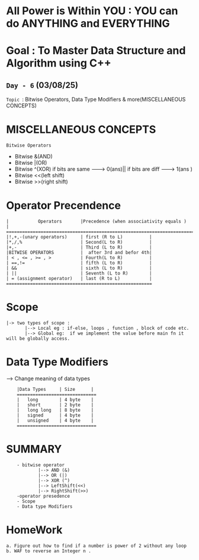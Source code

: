 # All Power is Within YOU : YOU can do ANYTHING and EVERYTHING

# Goal : To Master Data Structure and Algorithm using C++

`Day - 6` (03/08/25)
---
`Topic `:  Bitwise Operators, Data Type Modifiers & more(MISCELLANEOUS CONCEPTS)

# MISCELLANEOUS CONCEPTS 

`Bitwise Operators`
- Bitwise &(AND)
- Bitwise |(OR)
- Bitwise ^(XOR) 
            if bits are same ---> 0(ans)||
            if bits are diff ---> 1(ans )
- Bitwise <<(left shift)
- Bitwise >>(right shift)

# Operator Precendence
    |           Operators       |Precedence (when associativity equals )    |
    =========================================================================
    |!,+,-(unary operators)     | first (R to L)          |
    |*,/,%                      | Second(L to R)          |
    |+,-                        | Third (L to R)          |
    |BITWISE OPERATORS          |  after 3rd and befor 4th|
    | < , <= , >= , >           | Fourth(L to R)          |
    | ==,!=                     | fifth (L to R)          |
    | &&                        | sixth (L to R)          |
    | ||                        | Seventh (L to R)        |
    | = (assignment operator)   | last (R to L)           |
    =======================================================

# Scope
    |-> two types of scope : 
           |--> Local eg : if-else, loops , function , block of code etc.
           |--> Global eg:  if we implement the value before main fn it will be globally access.
        
    
# Data Type Modifiers
--> Change meaning of data types 

        |Data Types     | Size      |
        ==============================
        |   long        | 4 byte    |
        |   short       | 2 byte    |
        |   long long   | 8 byte    |
        |   signed      | 4 byte    |
        |   unsigned    | 4 byte    |
        ==============================

# SUMMARY  

        - bitwise operator
                |--> AND (&)
                |--> OR (|)
                |--> XOR (^)
                |--> LeftShift(<<)
                |--> RightShift(>>)
        -operator presedence
        - Scope
        - Data type Modifiers

# HomeWork

    a. Figure out how to find if a number is power of 2 without any loop
    b. WAF to reverse an Integer n .